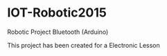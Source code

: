 # IOT-Robotic2015
Robotic Project Bluetooth (Arduino)

This project has been created for a Electronic Lesson 
